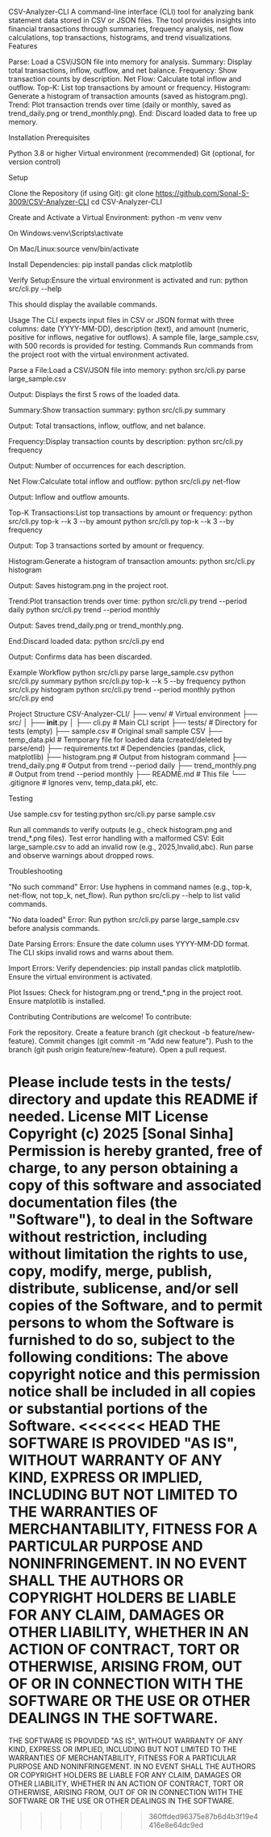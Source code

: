 CSV-Analyzer-CLI
A command-line interface (CLI) tool for analyzing bank statement data stored in CSV or JSON files. The tool provides insights into financial transactions through summaries, frequency analysis, net flow calculations, top transactions, histograms, and trend visualizations.
Features

Parse: Load a CSV/JSON file into memory for analysis.
Summary: Display total transactions, inflow, outflow, and net balance.
Frequency: Show transaction counts by description.
Net Flow: Calculate total inflow and outflow.
Top-K: List top transactions by amount or frequency.
Histogram: Generate a histogram of transaction amounts (saved as histogram.png).
Trend: Plot transaction trends over time (daily or monthly, saved as trend_daily.png or trend_monthly.png).
End: Discard loaded data to free up memory.

Installation
Prerequisites

Python 3.8 or higher
Virtual environment (recommended)
Git (optional, for version control)

Setup

Clone the Repository (if using Git):
git clone <https://github.com/Sonal-S-3009/CSV-Analyzer-CLI>
cd CSV-Analyzer-CLI


Create and Activate a Virtual Environment:
python -m venv venv


On Windows:venv\Scripts\activate


On Mac/Linux:source venv/bin/activate




Install Dependencies:
pip install pandas click matplotlib


Verify Setup:Ensure the virtual environment is activated and run:
python src/cli.py --help

This should display the available commands.


Usage
The CLI expects input files in CSV or JSON format with three columns: date (YYYY-MM-DD), description (text), and amount (numeric, positive for inflows, negative for outflows). A sample file, large_sample.csv, with 500 records is provided for testing.
Commands
Run commands from the project root with the virtual environment activated.

Parse a File:Load a CSV/JSON file into memory:
python src/cli.py parse large_sample.csv

Output: Displays the first 5 rows of the loaded data.

Summary:Show transaction summary:
python src/cli.py summary

Output: Total transactions, inflow, outflow, and net balance.

Frequency:Display transaction counts by description:
python src/cli.py frequency

Output: Number of occurrences for each description.

Net Flow:Calculate total inflow and outflow:
python src/cli.py net-flow

Output: Inflow and outflow amounts.

Top-K Transactions:List top transactions by amount or frequency:
python src/cli.py top-k --k 3 --by amount
python src/cli.py top-k --k 3 --by frequency

Output: Top 3 transactions sorted by amount or frequency.

Histogram:Generate a histogram of transaction amounts:
python src/cli.py histogram

Output: Saves histogram.png in the project root.

Trend:Plot transaction trends over time:
python src/cli.py trend --period daily
python src/cli.py trend --period monthly

Output: Saves trend_daily.png or trend_monthly.png.

End:Discard loaded data:
python src/cli.py end

Output: Confirms data has been discarded.


Example Workflow
python src/cli.py parse large_sample.csv
python src/cli.py summary
python src/cli.py top-k --k 5 --by frequency
python src/cli.py histogram
python src/cli.py trend --period monthly
python src/cli.py end

Project Structure
CSV-Analyzer-CLI/
├── venv/                    # Virtual environment
├── src/
│   ├── __init__.py
│   ├── cli.py              # Main CLI script
├── tests/                   # Directory for tests (empty)
├── sample.csv              # Original small sample CSV
├── temp_data.pkl           # Temporary file for loaded data (created/deleted by parse/end)
├── requirements.txt        # Dependencies (pandas, click, matplotlib)
├── histogram.png           # Output from histogram command
├── trend_daily.png         # Output from trend --period daily
├── trend_monthly.png       # Output from trend --period monthly
├── README.md               # This file
└── .gitignore              # Ignores venv, temp_data.pkl, etc.

Testing

Use sample.csv for testing:python src/cli.py parse sample.csv


Run all commands to verify outputs (e.g., check histogram.png and trend_*.png files).
Test error handling with a malformed CSV:
Edit large_sample.csv to add an invalid row (e.g., 2025,Invalid,abc).
Run parse and observe warnings about dropped rows.



Troubleshooting

"No such command" Error:
Use hyphens in command names (e.g., top-k, net-flow, not top_k, net_flow).
Run python src/cli.py --help to list valid commands.


"No data loaded" Error:
Run python src/cli.py parse large_sample.csv before analysis commands.


Date Parsing Errors:
Ensure the date column uses YYYY-MM-DD format.
The CLI skips invalid rows and warns about them.


Import Errors:
Verify dependencies: pip install pandas click matplotlib.
Ensure the virtual environment is activated.


Plot Issues:
Check for histogram.png or trend_*.png in the project root.
Ensure matplotlib is installed.



Contributing
Contributions are welcome! To contribute:

Fork the repository.
Create a feature branch (git checkout -b feature/new-feature).
Commit changes (git commit -m "Add new feature").
Push to the branch (git push origin feature/new-feature).
Open a pull request.

Please include tests in the tests/ directory and update this README if needed.
License
MIT License
Copyright (c) 2025 [Sonal Sinha]
Permission is hereby granted, free of charge, to any person obtaining a copy of this software and associated documentation files (the "Software"), to deal in the Software without restriction, including without limitation the rights to use, copy, modify, merge, publish, distribute, sublicense, and/or sell copies of the Software, and to permit persons to whom the Software is furnished to do so, subject to the following conditions:
The above copyright notice and this permission notice shall be included in all copies or substantial portions of the Software.
<<<<<<< HEAD
THE SOFTWARE IS PROVIDED "AS IS", WITHOUT WARRANTY OF ANY KIND, EXPRESS OR IMPLIED, INCLUDING BUT NOT LIMITED TO THE WARRANTIES OF MERCHANTABILITY, FITNESS FOR A PARTICULAR PURPOSE AND NONINFRINGEMENT. IN NO EVENT SHALL THE AUTHORS OR COPYRIGHT HOLDERS BE LIABLE FOR ANY CLAIM, DAMAGES OR OTHER LIABILITY, WHETHER IN AN ACTION OF CONTRACT, TORT OR OTHERWISE, ARISING FROM, OUT OF OR IN CONNECTION WITH THE SOFTWARE OR THE USE OR OTHER DEALINGS IN THE SOFTWARE.
=======
THE SOFTWARE IS PROVIDED "AS IS", WITHOUT WARRANTY OF ANY KIND, EXPRESS OR IMPLIED, INCLUDING BUT NOT LIMITED TO THE WARRANTIES OF MERCHANTABILITY, FITNESS FOR A PARTICULAR PURPOSE AND NONINFRINGEMENT. IN NO EVENT SHALL THE AUTHORS OR COPYRIGHT HOLDERS BE LIABLE FOR ANY CLAIM, DAMAGES OR OTHER LIABILITY, WHETHER IN AN ACTION OF CONTRACT, TORT OR OTHERWISE, ARISING FROM, OUT OF OR IN CONNECTION WITH THE SOFTWARE OR THE USE OR OTHER DEALINGS IN THE SOFTWARE.
>>>>>>> 360ffded96375e87b6d4b3f19e4416e8e64dc9ed
